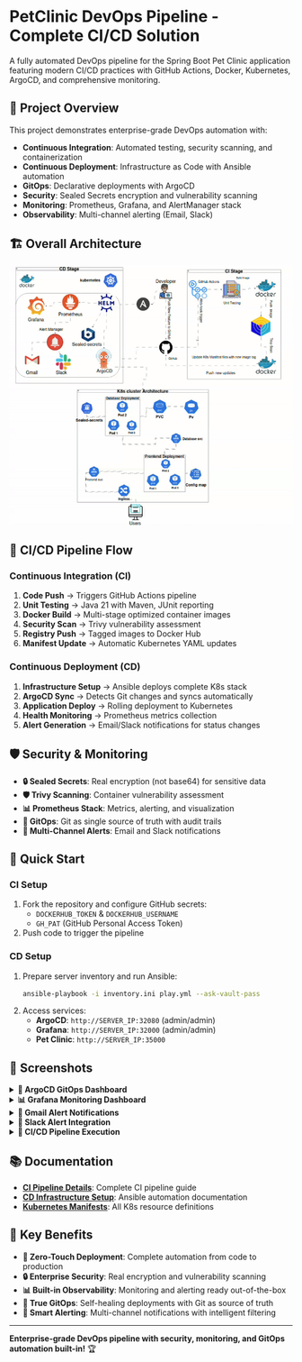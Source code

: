 # PetClinic DevOps Pipeline - Complete CI/CD Solution

A fully automated DevOps pipeline for the Spring Boot Pet Clinic application featuring modern CI/CD practices with GitHub Actions, Docker, Kubernetes, ArgoCD, and comprehensive monitoring.

## 🎯 Project Overview

This project demonstrates enterprise-grade DevOps automation with:
- **Continuous Integration**: Automated testing, security scanning, and containerization
- **Continuous Deployment**: Infrastructure as Code with Ansible automation
- **GitOps**: Declarative deployments with ArgoCD
- **Security**: Sealed Secrets encryption and vulnerability scanning
- **Monitoring**: Prometheus, Grafana, and AlertManager stack
- **Observability**: Multi-channel alerting (Email, Slack)

## 🏗️ Overall Architecture

![CI/CD Pipeline](./Images/CI-CD.gif)


## 🚀 CI/CD Pipeline Flow

### **Continuous Integration (CI)**
1. **Code Push** → Triggers GitHub Actions pipeline
2. **Unit Testing** → Java 21 with Maven, JUnit reporting
3. **Docker Build** → Multi-stage optimized container images
4. **Security Scan** → Trivy vulnerability assessment
5. **Registry Push** → Tagged images to Docker Hub
6. **Manifest Update** → Automatic Kubernetes YAML updates

### **Continuous Deployment (CD)**
1. **Infrastructure Setup** → Ansible deploys complete K8s stack
2. **ArgoCD Sync** → Detects Git changes and syncs automatically
3. **Application Deploy** → Rolling deployment to Kubernetes
4. **Health Monitoring** → Prometheus metrics collection
5. **Alert Generation** → Email/Slack notifications for status changes

## 🛡️ Security & Monitoring

- **🔒 Sealed Secrets**: Real encryption (not base64) for sensitive data
- **🛡️ Trivy Scanning**: Container vulnerability assessment
- **📊 Prometheus Stack**: Metrics, alerting, and visualization
- **🎯 GitOps**: Git as single source of truth with audit trails
- **📱 Multi-Channel Alerts**: Email and Slack notifications

## 🚀 Quick Start

### **CI Setup**
1. Fork the repository and configure GitHub secrets:
   - `DOCKERHUB_TOKEN` & `DOCKERHUB_USERNAME`
   - `GH_PAT` (GitHub Personal Access Token)
2. Push code to trigger the pipeline

### **CD Setup**  
1. Prepare server inventory and run Ansible:
   ```bash
   ansible-playbook -i inventory.ini play.yml --ask-vault-pass
   ```
2. Access services:
   - **ArgoCD**: `http://SERVER_IP:32080` (admin/admin)
   - **Grafana**: `http://SERVER_IP:32000` (admin/admin)
   - **Pet Clinic**: `http://SERVER_IP:35000`

## 📸 Screenshots

<details>
<summary><strong>🔄 ArgoCD GitOps Dashboard</strong></summary>

![ARGOCD](./Images/ArgoCD.png)

*ArgoCD dashboard showing application synchronization status and GitOps workflow management*

</details>

<details>
<summary><strong>📊 Grafana Monitoring Dashboard</strong></summary>

![GRAFANA](./Images/Grafana.png)

*Grafana dashboard with ArgoCD metrics, application performance, and system monitoring*

</details>

<details>
<summary><strong>📧 Gmail Alert Notifications</strong></summary>

![GMAIL](./Images/Gmail.png)

*Email alerts showing application sync status changes and deployment notifications*

</details>

<details>
<summary><strong>📱 Slack Alert Integration</strong></summary>

![SLACK](./Images/Slack.png)

*Slack channel notifications for real-time deployment and monitoring alerts*

</details>

<details>
<summary><strong>🔧 CI/CD Pipeline Execution</strong></summary>

![PIPELINE](./Images/Pipeline.png)

*GitHub Actions pipeline showing all stages: testing, building, scanning, and deployment*

</details>

## 📚 Documentation

- **[CI Pipeline Details](./CI/README.MD)**: Complete CI pipeline guide
- **[CD Infrastructure Setup](./CD/README.md)**: Ansible automation documentation
- **[Kubernetes Manifests](./K8s/)**: All K8s resource definitions

## 🎯 Key Benefits

- **🚀 Zero-Touch Deployment**: Complete automation from code to production
- **🔒 Enterprise Security**: Real encryption and vulnerability scanning
- **📊 Built-in Observability**: Monitoring and alerting ready out-of-the-box
- **🔄 True GitOps**: Self-healing deployments with Git as source of truth
- **📱 Smart Alerting**: Multi-channel notifications with intelligent filtering

---

**Enterprise-grade DevOps pipeline with security, monitoring, and GitOps automation built-in!** 🏆
